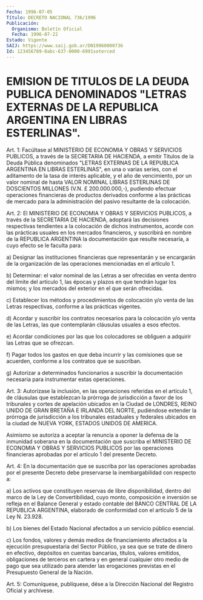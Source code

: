 ```yaml
---
Fecha: 1996-07-05
Título: DECRETO NACIONAL 736/1996
Publicación:
  Organismo: Boletín Oficial
  Fecha: 1996-07-22
Estado: Vigente
SAIJ: https://www.saij.gob.ar/DN19960000736
Id: 123456789-0abc-637-0000-6991soterced
---
```

# EMISION DE TITULOS DE LA DEUDA PUBLICA DENOMINADOS "LETRAS EXTERNAS DE LA REPUBLICA ARGENTINA EN LIBRAS ESTERLINAS".

<a id="1"></a>
Art.  1:  Facúltase  al  MINISTERIO  DE  ECONOMIA  Y  OBRAS Y SERVICIOS PUBLICOS, a través de la SECRETARIA DE HACIENDA, a emitir Títulos  de  la  Deuda  Pública  denominados "LETRAS EXTERNAS DE LA REPUBLICA ARGENTINA EN LIBRAS ESTERLINAS",  en una o varias series, con  el aditamento de la tasa de interés aplicable,  y  el  año  de vencimiento,  por  un  valor nominal de hasta VALOR NOMINAL LIBRAS ESTERLINAS DE DOSCIENTOS  MILLONES (V.N. £ 200.000.000,-), pudiendo efectuar operaciones financieras  de productos derivados conforme a las  prácticas  de  mercado  para  la  administración   del  pasivo resultante de la colocación.

<a id="2"></a>
Art. 2: El MINISTERIO DE ECONOMIA Y OBRAS Y SERVICIOS PUBLICOS,  a través  de  la  SECRETARIA  DE  HACIENDA,  adoptará  las decisiones respectivas  tendientes  a  la  colocación  de dichos instrumentos, acorde  con  las prácticas usuales en los mercados  financieros,  y suscribirá en nombre de la REPUBLICA ARGENTINA la documentación que resulte necesaria, a cuyo efecto se le faculta para:

a) Designar las  instituciones  financieras  que representarán y se encargarán de la organización de las operaciones  mencionadas en el artículo 1.

b)  Determinar: el valor nominal de las Letras a ser  ofrecidas  en venta dentro del límite del artículo 1, las épocas y plazos  en que tendrán  lugar  los  mismos; y los  mercados del exterior en el que serán ofrecidas.

c) Establecer los métodos y procedimientos de colocación y/o venta de  las  Letras respectivas,  conforme  a  las  prácticas  vigentes.

d) Acordar  y suscribir los contratos necesarios para la colocación y/o venta de  las  Letras, las que contemplarán cláusulas usuales a esos efectos.

e) Acordar condiciones  por  las  que los colocadores se obliguen a adquirir las Letras que se ofrezcan.

f) Pagar todos los gastos en que deba    incurrir  y las comisiones que  se  acuerden,  conforme  a  los  contratos  que  se  suscriban.

g) Autorizar a determinados funcionarios a suscribir la documentación    necesaria   para  instrumentar  estas  operaciones.

<a id="3"></a>
Art. 3: Autorízase la inclusión,  en  las operaciones referidas en el  artículo  1,  de  cláusulas  que  establezcan  la  prórroga  de jurisdicción  a  favor  de los tribunales  y  cortes  de  apelación ubicados en la Ciudad de  LONDRES,  REINO  UNIDO  DE GRAN BRETAÑA E IRLANDA DEL NORTE, pudiéndose extender la prórroga  de jurisdicción a  los tribunales estaduales y federales ubicados en la  ciudad  de NUEVA YORK, ESTADOS UNIDOS DE AMERICA.

Asimismo  se  autoriza a aceptar la renuncia a oponer la defensa de la  inmunidad  soberana    en  la  documentación  que  suscriba  el MINISTERIO  DE  ECONOMIA  Y OBRAS  Y  SERVICIOS  PUBLICOS  por  las operaciones financieras aprobadas  por  el  artículo 1 del presente Decreto.

<a id="4"></a>
Art. 4: En la documentación que se suscriba  por  las  operaciones aprobadas por el presente Decreto debe preservarse la inembargabilidad con respecto a:

a)  Los  activos  que constituyen reservas de libre disponibilidad, dentro  del  marco  de  la  Ley  de  Convertibilidad,  cuyo  monto, composición e inversión  se  refleja en el Balance General y estado contable del BANCO CENTRAL DE  LA REPUBLICA ARGENTINA, elaborado de conformidad con el artículo 5 de la Ley N. 23.928.

b) Los bienes del Estado Nacional  afectados  a un servicio público esencial.

c) Los fondos, valores y demás medios de financiamiento afectados a la ejecución presupuestaria del Sector Público, ya sea que se trate de  dinero  en  efectivo, depósitos en cuentas bancarias,  títulos, valores emitidos, obligaciones de terceros en cartera y en  general cualquier otro medio  de  pago  que  sea utilizado para atender las erogaciones  previstas  en  el Presupuesto  General  de  la  Nación.

<a id="5"></a>
Art. 5: Comuníquese, publíquese,  dése a la Dirección Nacional del Registro Oficial y archívese.